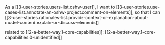 
As a [[3-user-stories.users-list.oshw-user]],
I want to [[3-user-stories.use-cases-list.annotate-an-oshw-project.comment-on-elements]],
so that I can [[3-user-stories.rationales-list.provide-context-or-explanation-about-model-content.explain-or-discuss-elements]]

related to [[2-a-better-way.1-core-capabilities]]: [[2-a-better-way.1-core-capabilities.0-unidentified]]
